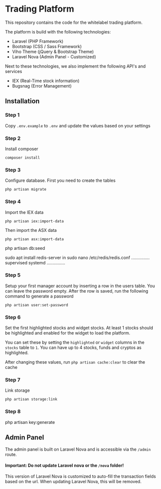 # Trading Platform
This repository contains the code for the whitelabel trading platform. 

The platform is build with the following technologies:
* Laravel (PHP Framework)
* Bootstrap (CSS / Sass Framework)
* Viho Theme (jQuery & Bootstrap Theme)
* Laravel Nova (Admin Panel - Customized)

Next to these technologies, we also implement the following API's and services
* IEX (Real-Time stock information)
* Bugsnag (Error Management)


## Installation

### Step 1
Copy `.env.example` to `.env` and update the values based on your settings

### Step 2
Install composer
```
composer install
```

### Step 3
Configure database. First you need to create the tables
```
php artisan migrate
```
### Step 4
Import the IEX data
```
php artisan iex:import-data
```

Then import the ASX data
```
php artisan asx:import-data
```

php artisan db:seed

sudo apt install redis-server
in sudo nano /etc/redis/redis.conf
...............
supervised systemd
...............

### Step 5
Setup your first manager account by inserting a row in the users table. You can leave the password empty.
After the row is saved, run the following command to generate a password
```
php artisan user:set-password
```



### Step 6
Set the first highlighted stocks and widget stocks. At least 1 stocks should be highlighted and enabled for the widget to load the platform.

You can set these by setting the `highlighted` or `widget` columns in the `stocks` table to `1`. You can have up to 4 stocks, funds and cryptos as highlighted.

After changing these values, run `php artisan cache:clear` to clear the cache

### Step 7
Link storage
```
php artisan storage:link
```

### Step 8
php artisan key:generate

## Admin Panel
The admin panel is built on Laravel Nova and is accessible via the `/admin` route.

#### Important: Do not update Laravel nova or the `/nova` folder!
This version of Laravel Nova is customized to auto-fill the transaction fields based on the url. When updating Laravel Nova, this will be removed.
